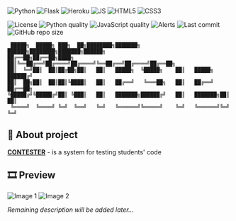 ![Python](https://img.shields.io/badge/Python-3776AB?style=for-the-badge&logo=python&logoColor=white)
![Flask](https://img.shields.io/badge/Flask-000000?style=for-the-badge&logo=flask&logoColor=white)
![Heroku](https://img.shields.io/badge/Heroku-430098?style=for-the-badge&logo=heroku&logoColor=white)
![JS](https://img.shields.io/badge/JavaScript-F7DF1E?style=for-the-badge&logo=javascript&logoColor=black)
![HTML5](https://img.shields.io/badge/HTML5-E34F26?style=for-the-badge&logo=html5&logoColor=white)
![CSS3](https://img.shields.io/badge/CSS3-1572B6?style=for-the-badge&logo=css3&logoColor=white)

![License](https://img.shields.io/github/license/S1riyS/CONTESTER)
![Python quality](https://img.shields.io/lgtm/grade/python/github/S1riyS/CONTESTER?logo=LGTM)
![JavaScript quality](https://img.shields.io/lgtm/grade/javascript/github/S1riyS/CONTESTER?logo=LGTM)
![Alerts](https://img.shields.io/lgtm/alerts/github/S1riyS/CONTESTER?logo=LGTM)
![Last commit](https://img.shields.io/github/last-commit/S1riyS/CONTESTER?logo=GitHub)
![GitHub repo size](https://img.shields.io/github/repo-size/S1riyS/CONTESTER?logo=GitHub)

     █████╗  █████╗ ███╗  ██╗████████╗███████╗ ██████╗████████╗███████╗██████╗ 
    ██╔══██╗██╔══██╗████╗ ██║╚══██╔══╝██╔════╝██╔════╝╚══██╔══╝██╔════╝██╔══██╗
    ██║  ╚═╝██║  ██║██╔██╗██║   ██║   █████╗  ╚█████╗    ██║   █████╗  ██████╔╝
    ██║  ██╗██║  ██║██║╚████║   ██║   ██╔══╝   ╚═══██╗   ██║   ██╔══╝  ██╔══██╗
    ╚█████╔╝╚█████╔╝██║ ╚███║   ██║   ███████╗██████╔╝   ██║   ███████╗██║  ██║
     ╚════╝  ╚════╝ ╚═╝  ╚══╝   ╚═╝   ╚══════╝╚═════╝    ╚═╝   ╚══════╝╚═╝  ╚═╝
## 📝 About project
**[CONTESTER](https://github.com/S1riyS/CONTESTER)** - is a system for testing  students' code

## 🎞 Preview
![Image 1](https://i.postimg.cc/G3k7RV15/image.png)
![Image 2](https://i.postimg.cc/wTzCZLzB/image.png)

*Remaining description will be added later...*